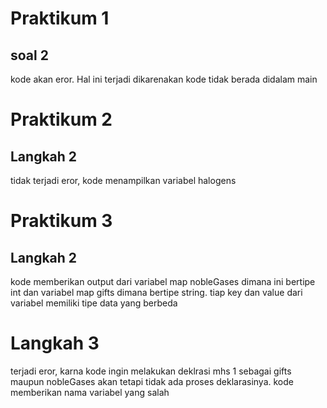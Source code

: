 # Praktikum 1

## soal 2

kode akan eror. Hal ini terjadi dikarenakan kode tidak berada didalam main

# Praktikum 2

## Langkah 2

tidak terjadi eror, kode menampilkan variabel halogens 

# Praktikum 3

## Langkah 2

kode memberikan output dari variabel map nobleGases dimana ini bertipe int dan variabel map gifts dimana bertipe string. tiap key dan value dari variabel memiliki tipe data yang berbeda

# Langkah 3

terjadi eror, karna kode ingin melakukan deklrasi mhs 1 sebagai gifts maupun nobleGases akan tetapi tidak ada proses deklarasinya. kode memberikan nama variabel yang salah





